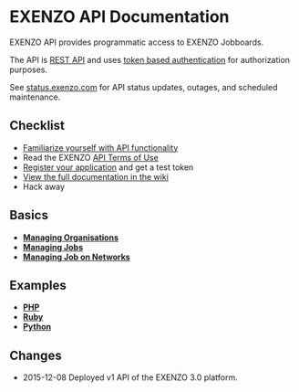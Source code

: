 # EXENZO API Documentation
EXENZO API provides programmatic access to EXENZO Jobboards.

The API is [REST API](https://en.wikipedia.org/wiki/Representational_state_transfer) and uses [token based authentication](https://github.com/EXENZO/exenzo-api/wiki/1.-Api) for authorization purposes.

See [status.exenzo.com](http://status.exenzo.com/) for API status updates, outages, and scheduled maintenance.

## Checklist
* [Familiarize yourself with API functionality](https://github.com/EXENZO/exenzo-api/wiki)
* Read the EXENZO [API Terms of Use](#)
* [Register your application](#) and get a test token
* [View the full documentation in the wiki](https://github.com/EXENZO/exenzo-api/wiki)
* Hack away

## Basics
- **[Managing Organisations](https://github.com/EXENZO/exenzo-api/wiki/1.3-Organisation)**
- **[Managing Jobs](https://github.com/EXENZO/exenzo-api/wiki/1.2-Job)**
- **[Managing Job on Networks](https://github.com/EXENZO/exenzo-api/wiki/1.4-Post)**

## Examples
- **[PHP](https://github.com/EXENZO/exenzo-api/tree/master/examples/php)**
- **[Ruby](https://github.com/EXENZO/exenzo-api/tree/master/examples/ruby)**
- **[Python](https://github.com/EXENZO/exenzo-api/tree/master/examples/python)**

## Changes
* 2015-12-08 Deployed v1 API of the EXENZO 3.0 platform.